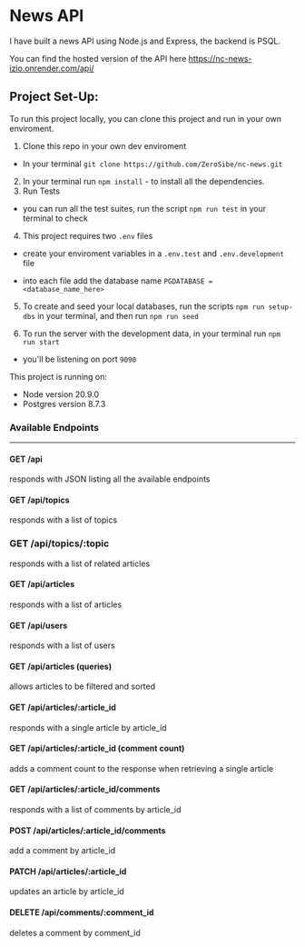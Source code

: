 # News API

I have built a news API using Node.js and Express, the backend is PSQL.

You can find the hosted version of the API here https://nc-news-izio.onrender.com/api/

## Project Set-Up:

To run this project locally, you can clone this project and run in your own enviroment.

1. Clone this repo in your own dev enviroment

- In your terminal `git clone https://github.com/ZeroSibe/nc-news.git `

2. In your terminal run `npm install` - to install all the dependencies.
3. Run Tests

- you can run all the test suites, run the script `npm run test` in your terminal to check

4. This project requires two `.env` files

- create your enviroment variables in a `.env.test` and `.env.development` file

- into each file add the database name `PGDATABASE = <database_name_here>`

5. To create and seed your local databases, run the scripts `npm run setup-dbs` in your terminal, and then run `npm run seed`

6. To run the server with the development data, in your terminal run `npm run start`

- you'll be listening on port `9090`

This project is running on:

- Node version 20.9.0
- Postgres version 8.7.3

### Available Endpoints

---

#### **GET /api**

responds with JSON listing all the available endpoints

#### **GET /api/topics**

responds with a list of topics

### GET /api/topics/:topic

responds with a list of related articles

#### **GET /api/articles**

responds with a list of articles

#### **GET /api/users**

responds with a list of users

#### **GET /api/articles (queries)**

allows articles to be filtered and sorted

#### **GET /api/articles/:article_id**

responds with a single article by article_id

#### **GET /api/articles/:article_id (comment count)**

adds a comment count to the response when retrieving a single article

#### **GET /api/articles/:article_id/comments**

responds with a list of comments by article_id

#### **POST /api/articles/:article_id/comments**

add a comment by article_id

#### **PATCH /api/articles/:article_id**

updates an article by article_id

#### **DELETE /api/comments/:comment_id**

deletes a comment by comment_id
